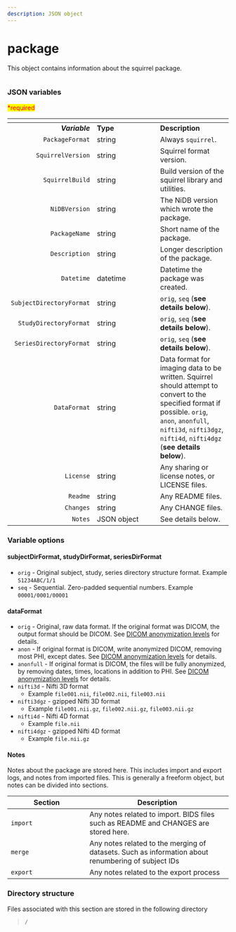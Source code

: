 ```yaml
---
description: JSON object
---
```


# package

This object contains information about the squirrel package.

<figure><img src="https://mermaid.ink/img/pako:eNqVlF1vmzAUhv9K5CoSkSAiEU2JK_Wqu5mmTVrvJm48fEi8Akb-0MKi_PfZBjuB9qLlAr8HP-_x8bHMGZWcAsLoIEh3XHz7WbQL8wjOVZI8daR8JQeIxnH1eJ2Nvr78-O7UyoCUKBLZ1y1iE7AOataCjIKaEXDqQLAGWiWjGz2jbGrKSuXWSKxivCWiXw2U-5o8Sf37D5QmkRc-yzh_EFx3pCV1L5mMXJT40KPeatMpTZkpfRzfIRogUguDePEOQ4U-yMi9w-yQ0C5h9mtXcMPb6VDrvMrlcrAka3tIgjSyYrU9Jys99Ba1fbCgnJzVcnnTeItdwwG-xgv3YeV94VBdHWMweHw0c_iNWIPXg8FHE0PYguprWITyLVPju6qqYtMtwV8hoUQeiRCkx9upabLKZ4yzLnzGOmnFR4wzezjRj3i9x13RYID7NI0HC77LsmzUyV9G1RFn3QnFqAHREEbN7T_bVAVSR2igQNhIChXRtSpQ0V4MqjvTfPhCmeIC4YrUEmJEtOIvfVsirIQGDz0zYn4mTaDMjfvF-SRG-IxOCKcx6hHeprv1Ls8e8l2-edjm-yy_xOifc6Tr_fDk9_vNZrfN88t_UiWT3g?type=png" alt=""><figcaption></figcaption></figure>

### JSON variables

<mark style="color:red;">\*required</mark>

<table data-header-hidden><thead><tr><th align="right"></th><th width="128.00000000000003"></th><th></th></tr></thead><tbody><tr><td align="right"><em><strong>Variable</strong></em></td><td><strong>Type</strong></td><td><strong>Description</strong></td></tr><tr><td align="right"><code>PackageFormat</code></td><td>string</td><td>Always <code>squirrel</code>.</td></tr><tr><td align="right"><code>SquirrelVersion</code></td><td>string</td><td>Squirrel format version.</td></tr><tr><td align="right"><code>SquirrelBuild</code></td><td>string</td><td>Build version of the squirrel library and utilities.</td></tr><tr><td align="right"><code>NiDBVersion</code></td><td>string</td><td>The NiDB version which wrote the package.</td></tr><tr><td align="right"><code>PackageName</code></td><td>string</td><td>Short name of the package.</td></tr><tr><td align="right"><code>Description</code></td><td>string</td><td>Longer description of the package.</td></tr><tr><td align="right"><code>Datetime</code></td><td>datetime</td><td>Datetime the package was created.</td></tr><tr><td align="right"><code>SubjectDirectoryFormat</code></td><td>string</td><td><code>orig</code>, <code>seq</code> (<strong>see details below</strong>).</td></tr><tr><td align="right"><code>StudyDirectoryFormat</code></td><td>string</td><td><code>orig</code>, <code>seq</code> (<strong>see details below</strong>).</td></tr><tr><td align="right"><code>SeriesDirectoryFormat</code></td><td>string</td><td><code>orig</code>, <code>seq</code> (<strong>see details below</strong>).</td></tr><tr><td align="right"><code>DataFormat</code></td><td>string</td><td>Data format for imaging data to be written. Squirrel should attempt to convert to the specified format if possible. <code>orig</code>, <code>anon</code>, <code>anonfull</code>, <code>nifti3d</code>, <code>nifti3dgz</code>, <code>nifti4d</code>, <code>nifti4dgz</code> (<strong>see details below</strong>).</td></tr><tr><td align="right"><code>License</code></td><td>string</td><td>Any sharing or license notes, or LICENSE files.</td></tr><tr><td align="right"><code>Readme</code></td><td>string</td><td>Any README files.</td></tr><tr><td align="right"><code>Changes</code></td><td>string</td><td>Any CHANGE files.</td></tr><tr><td align="right"><code>Notes</code></td><td>JSON object</td><td>See details below.</td></tr></tbody></table>

### Variable options

#### subjectDirFormat, studyDirFormat, seriesDirFormat

* `orig` - Original subject, study, series directory structure format. Example `S1234ABC/1/1`
* `seq` - Sequential. Zero-padded sequential numbers. Example `00001/0001/00001`

#### dataFormat

* `orig` - Original, raw data format. If the original format was DICOM, the output format should be DICOM. See [DICOM anonymization levels](../../../specifications/dicom-anonymization.md) for details.
* `anon` - If original format is DICOM, write anonymized DICOM, removing most PHI, except dates. See [DICOM anonymization levels](../../../specifications/dicom-anonymization.md) for details.
* `anonfull` - If original format is DICOM, the files will be fully anonymized, by removing dates, times, locations in addition to PHI. See [DICOM anonymization levels](../../../specifications/dicom-anonymization.md) for details.
* `nifti3d` - Nifti 3D format
  * Example `file001.nii`, `file002.nii`, `file003.nii`
* `nifti3dgz` - gzipped Nifti 3D format
  * Example `file001.nii.gz`, `file002.nii.gz`, `file003.nii.gz`
* `nifti4d` - Nifti 4D format
  * Example `file.nii`
* `nifti4dgz` - gzipped Nifti 4D format
  * Example `file.nii.gz`

#### Notes

Notes about the package are stored here. This includes import and export logs, and notes from imported files. This is generally a freeform object, but notes can be divided into sections.

<table><thead><tr><th width="163">Section</th><th>Description</th></tr></thead><tbody><tr><td><code>import</code></td><td>Any notes related to import. BIDS files such as README and CHANGES are stored here.</td></tr><tr><td><code>merge</code></td><td>Any notes related to the merging of datasets. Such as information about renumbering of subject IDs</td></tr><tr><td><code>export</code></td><td>Any notes related to the export process</td></tr></tbody></table>

### Directory structure

Files associated with this section are stored in the following directory

> `/`

